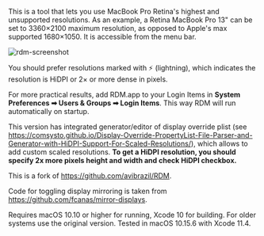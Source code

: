 This is a tool that lets you use MacBook Pro Retina's highest and unsupported resolutions.
As an example, a Retina MacBook Pro 13" can be set to 3360×2100 maximum resolution, as
opposed to Apple's max supported 1680×1050. It is accessible from the menu bar.

![rdm-screenshot](screenshot.png)

You should prefer resolutions marked with ⚡️ (lightning), which indicates the resolution
is HiDPI or 2× or more dense in pixels.

For more practical results, add RDM.app to your Login Items in **System Preferences ➡ Users & Groups ➡ Login Items**.
This way RDM will run automatically on startup.

This version has integrated generator/editor of display override plist (see https://comsysto.github.io/Display-Override-PropertyList-File-Parser-and-Generator-with-HiDPI-Support-For-Scaled-Resolutions/), which allows to add custom scaled resolutions. **To get a HiDPI resolution, you should specify 2x more pixels height and width and check HiDPI checkbox.**

This is a fork of https://github.com/avibrazil/RDM.

Code for toggling display mirroring is taken from https://github.com/fcanas/mirror-displays.

Requires macOS 10.10 or higher for running, Xcode 10 for building. For older systems use the original version.
Tested in macOS 10.15.6 with Xcode 11.4.
